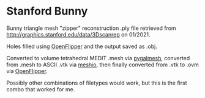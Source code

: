 # Stanford Bunny

Bunny triangle mesh "zipper" reconstruction .ply file retrieved from 
http://graphics.stanford.edu/data/3Dscanrep on 01/2021.

Holes filled using [OpenFlipper](www.openflipper.org) and the output saved as .obj. 

Converted to volume tetrahedral MEDIT .mesh via
[pygalmesh](https://github.com/nschloe/pygalmesh/#volume-meshes-from-surface-meshes), converted 
from .mesh to ASCII .vtk via [meshio](https://github.com/nschloe/meshio), then finally converted 
from .vtk to .ovm via [OpenFlipper](www.openflipper.org).

Possibly other combinations of filetypes would work, but this is the first combo that worked for
me.



